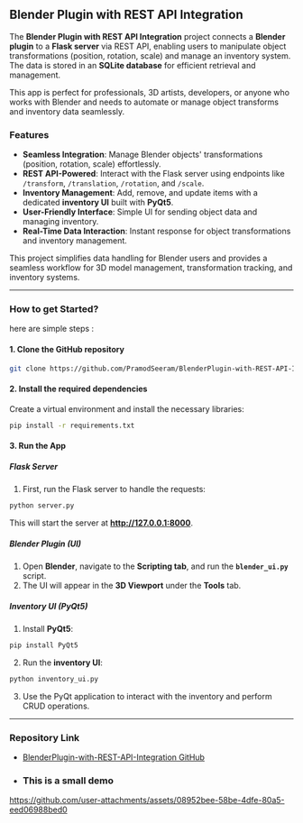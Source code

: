 ## **Blender Plugin with REST API Integration**

The **Blender Plugin with REST API Integration** project connects a **Blender plugin** to a **Flask server** via REST API, enabling users to manipulate object transformations (position, rotation, scale) and manage an inventory system. The data is stored in an **SQLite database** for efficient retrieval and management.

This app is perfect for professionals, 3D artists, developers, or anyone who works with Blender and needs to automate or manage object transforms and inventory data seamlessly.

### **Features**

- **Seamless Integration**: Manage Blender objects' transformations (position, rotation, scale) effortlessly.
- **REST API-Powered**: Interact with the Flask server using endpoints like `/transform`, `/translation`, `/rotation`, and `/scale`.
- **Inventory Management**: Add, remove, and update items with a dedicated **inventory UI** built with **PyQt5**.
- **User-Friendly Interface**: Simple UI for sending object data and managing inventory.
- **Real-Time Data Interaction**: Instant response for object transformations and inventory management.

This project simplifies data handling for Blender users and provides a seamless workflow for 3D model management, transformation tracking, and inventory systems.

---

### **How to get Started?**
here are simple steps :
#### **1. Clone the GitHub repository**
```bash
git clone https://github.com/PramodSeeram/BlenderPlugin-with-REST-API-Integration.git
```

#### **2. Install the required dependencies**

Create a virtual environment and install the necessary libraries:
```bash
pip install -r requirements.txt
```

#### **3. Run the App**

##### **Flask Server**
1. First, run the Flask server to handle the requests:
```bash
python server.py
```
This will start the server at **http://127.0.0.1:8000**.

##### **Blender Plugin (UI)**
1. Open **Blender**, navigate to the **Scripting tab**, and run the **`blender_ui.py`** script. 
2. The UI will appear in the **3D Viewport** under the **Tools** tab.

##### **Inventory UI (PyQt5)**
1. Install **PyQt5**:
```bash
pip install PyQt5
```
2. Run the **inventory UI**:
```bash
python inventory_ui.py
```
3. Use the PyQt application to interact with the inventory and perform CRUD operations.

---

### **Repository Link**
- [BlenderPlugin-with-REST-API-Integration GitHub](https://github.com/PramodSeeram/BlenderPlugin-with-REST-API-Integration.git)

- ### **This is a small demo**

https://github.com/user-attachments/assets/08952bee-58be-4dfe-80a5-eed06988bed0


